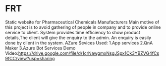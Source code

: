 # FRT
Static website for Pharmaceutical Chemicals Manufacturers
Main motive of this project is to avoid gathering of people in company and to provide online service to client.
System provides time efficiency to show product details,The client will give the enquiry to the admin. An enquiry is easily done by client in the system.
AZure Sevices Used:
 1.App services
 2.QnA Maker
 3.Azure Bot Services
Demo Video:https://drive.google.com/file/d/1crNawgmxNsgJSpx1Ck3YBZVG4fCs9fCC/view?usp=sharing
